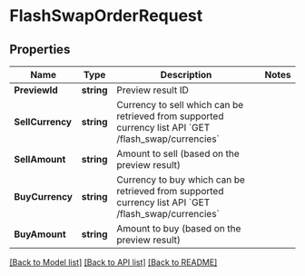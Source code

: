 # FlashSwapOrderRequest

## Properties

Name | Type | Description | Notes
------------ | ------------- | ------------- | -------------
**PreviewId** | **string** | Preview result ID | 
**SellCurrency** | **string** | Currency to sell which can be retrieved from supported currency list API &#x60;GET /flash_swap/currencies&#x60; | 
**SellAmount** | **string** | Amount to sell (based on the preview result) | 
**BuyCurrency** | **string** | Currency to buy which can be retrieved from supported currency list API &#x60;GET /flash_swap/currencies&#x60; | 
**BuyAmount** | **string** | Amount to buy (based on the preview result) | 

[[Back to Model list]](../README.md#documentation-for-models) [[Back to API list]](../README.md#documentation-for-api-endpoints) [[Back to README]](../README.md)


